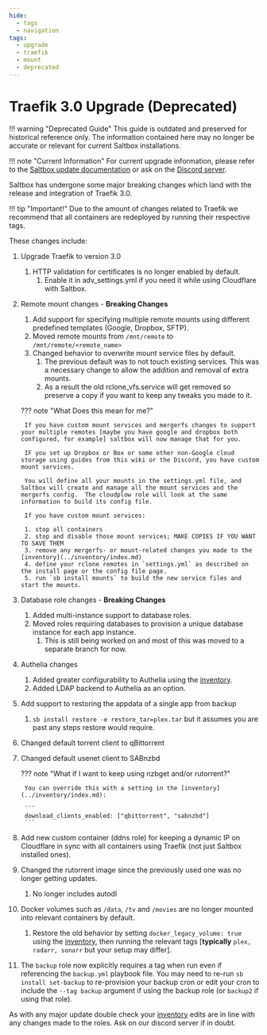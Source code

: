 ```yaml
---
hide:
  - tags
  - navigation
tags:
  - upgrade
  - traefik
  - mount
  - deprecated
---
```


# Traefik 3.0 Upgrade (Deprecated)

!!! warning "Deprecated Guide"
    This guide is outdated and preserved for historical reference only. The information contained here may no longer be accurate or relevant for current Saltbox installations.

!!! note "Current Information"
    For current upgrade information, please refer to the [Saltbox update documentation](../../saltbox/basics/update.md) or ask on the [Discord server](https://discord.gg/ugfKXpFND8).

Saltbox has undergone some major breaking changes which land with the release and integration of Traefik 3.0.

!!! tip "Important!"
    Due to the amount of changes related to Traefik we recommend that all containers are redeployed by running their respective tags.

These changes include:

1. Upgrade Traefik to version 3.0
    1. HTTP validation for certificates is no longer enabled by default.
        1. Enable it in adv_settings.yml if you need it while using Cloudflare with Saltbox.

2. Remote mount changes - **Breaking Changes**
    1. Add support for specifying multiple remote mounts using different predefined templates (Google, Dropbox, SFTP).
    2. Moved remote mounts from `/mnt/remote` to `/mnt/remote/<remote_name>`
    3. Changed behavior to overwrite mount service files by default.
        1. The previous default was to not touch existing services. This was a necessary change to allow the addition and removal of extra mounts.
        2. As a result the old rclone_vfs.service will get removed so preserve a copy if you want to keep any tweaks you made to it.

    ??? note "What Does this mean for me?"

        If you have custom mount services and mergerfs changes to support your multiple remotes [maybe you have google and dropbox both configured, for example] saltbox will now manage that for you.

        IF you set up Dropbox or Box or some other non-Google cloud storage using guides from this wiki or the Discord, you have custom mount services.

        You will define all your mounts in the settings.yml file, and Saltbox will create and manage all the mount services and the mergerfs config.  The cloudplow role will look at the same information to build its config file.

        If you have custom mount services:

        1. stop all containers
        2. stop and disable those mount services; MAKE COPIES IF YOU WANT TO SAVE THEM
        3. remove any mergerfs- or mount-related changes you made to the [inventory](../inventory/index.md)
        4. define your rclone remotes in `settings.yml` as described on the install page or the config file page.
        5. run `sb install mounts` to build the new service files and start the mounts.

3. Database role changes - **Breaking Changes**
    1. Added multi-instance support to database roles.
    2. Moved roles requiring databases to provision a unique database instance for each app instance.
        1. This is still being worked on and most of this was moved to a separate branch for now.

4. Authelia changes
    1. Added greater configurability to Authelia using the [inventory](../inventory/index.md).
    2. Added LDAP backend to Authelia as an option.

5. Add support to restoring the appdata of a single app from backup
    1. `sb install restore -e restore_tar=plex.tar` but it assumes you are past any steps restore would require.

6. Changed default torrent client to qBittorrent

7. Changed default usenet client to SABnzbd

    ??? note "What if I want to keep using nzbget and/or rutorrent?"

        You can override this with a setting in the [inventory](../inventory/index.md):

        ```
        download_clients_enabled: ["qbittorrent", "sabnzbd"]
        ```

8. Add new custom container (ddns role) for keeping a dynamic IP on Cloudflare in sync with all containers using Traefik (not just Saltbox installed ones).

9. Changed the rutorrent image since the previously used one was no longer getting updates.
    1. No longer includes autodl

10. Docker volumes such as `/data`, `/tv` and `/movies` are no longer mounted into relevant containers by default.
    1. Restore the old behavior by setting `docker_legacy_volume: true` using the [inventory](../inventory/index.md), then running the relevant tags [**typically** `plex, radarr, sonarr` but your setup may differ].

11. The `backup` role now explicitly requires a tag when run even if referencing the `backup.yml` playbook file. You may need to re-run `sb install set-backup` to re-provision your backup cron or edit your cron to include the `--tag backup` argument if using the backup role (or `backup2` if using that role).

As with any major update double check your [inventory](../inventory/index.md) edits are in line with any changes made to the roles. Ask on our discord server if in doubt.
